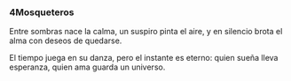 ### 4Mosqueteros

Entre sombras nace la calma,
un suspiro pinta el aire,
y en silencio brota el alma
con deseos de quedarse.

El tiempo juega en su danza,
pero el instante es eterno:
quien sueña lleva esperanza,
quien ama guarda un universo.
